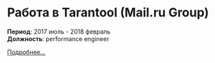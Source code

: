 # Работа в Tarantool (Mail.ru Group)

**Период**: 2017 июль - 2018 февраль  
**Должность**: performance engineer  

[Подробнее...](posts/tarantool_job/index)  